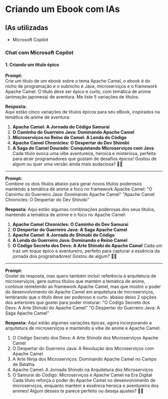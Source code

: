 # Criando um Ebook com IAs

## IAs utilizadas
- Microsoft Copilot


### Chat com Microsoft Copilot

#### 1. Criando um título épico
**Prompt:**  
Crie um título de um ebook sobre o tema Apache Camel, o ebook é do nicho de programação e o subnicho é Java, microserviços e o framework Apache Camel. O título deve ser épico e curto, com temática de anime (animação japonesa) de aventura. Me liste 5 variações de títulos.

**Resposta:**  
Aqui estão cinco variações de títulos épicos para seu eBook, inspirados na temática de anime de aventura:
1. **Apache Camel: A Jornada do Código Samurai**  
2. **O Caminho do Guerreiro Java: Dominando Apache Camel**  
3. **Microserviços no Reino de Camel: A Lenda do Código**  
4. **Apache Camel Chronicles: O Despertar do Dev Shinobi**  
5. **A Saga do Camel Dourado: Conquistando Microserviços com Java**
Cada título evoca uma vibe aventureira, heroica e misteriosa, perfeita para atrair programadores que gostam de desafios épicos! Gostou de algum ou quer uma versão ainda mais audaciosa? 🚀🔥

---

**Prompt:**  
Combine os dois títulos abaixo para gerar novos títulos poderosos mantendo a temática de anime e foco no framework Apache Camel:
"O Caminho do Guerreiro Java: Dominando Apache Camel"
"Apache Camel Chronicles: O Despertar do Dev Shinobi"

**Resposta:** 
Aqui estão algumas combinações poderosas dos seus títulos, mantendo a temática de anime e o foco no Apache Camel:
1. **Apache Camel Chronicles: O Caminho do Dev Samurai**
2. **O Despertar do Guerreiro Java: A Saga Apache Camel**
3. **Apache Camel: A Jornada do Shinobi do Código**
4. **A Lenda do Guerreiro Java: Dominando o Reino Camel**
5. **O Código Secreto dos Devs: A Arte Shinobi do Apache Camel**
Cada um traz um toque épico e aventureiro, perfeito para capturar a essência da jornada dos programadores! Gostou de algum? 🚀🔥

---

**Prompt:**  
Gostei da resposta, mas quero também incluir referência à arquitetura de microserviços, gere outros títulos que mantém a temática de anime, continue remetendo ao framework Apache Camel, mas que mostre o poder do desenvolvimento do Apache Camel em arquitetura de microserviços, lembrando que o título deve ser poderoso e curto. abaixo deixo 2 opções dos anteriores que gostei para poder misturar:
"O Código Secreto dos Devs: A Arte Shinobi do Apache Camel"
"O Despertar do Guerreiro Java: A Saga Apache Camel"

**Resposta:**
Aqui estão algumas variações épicas, agora incorporando a arquitetura de microserviços e mantendo a vibe de anime e Apache Camel:
1. O Código Secreto dos Devs: A Arte Shinobi dos Microserviços Apache Camel
2. O Despertar do Guerreiro Java: A Revolução dos Microserviços com Apache Camel
3. A Arte Ninja dos Microserviços: Dominando Apache Camel no Campo de Batalha
4. Apache Camel: A Jornada Shinobi na Arquitetura dos Microserviços
5. O Samurai do Código: Microserviços e Apache Camel na Era Digital
Cada título reforça o poder do Apache Camel no desenvolvimento de microserviços, enquanto mantém a essência heroica e aventureira dos animes! Algum desses te parece perfeito ou deseja ajustes? 🚀🔥